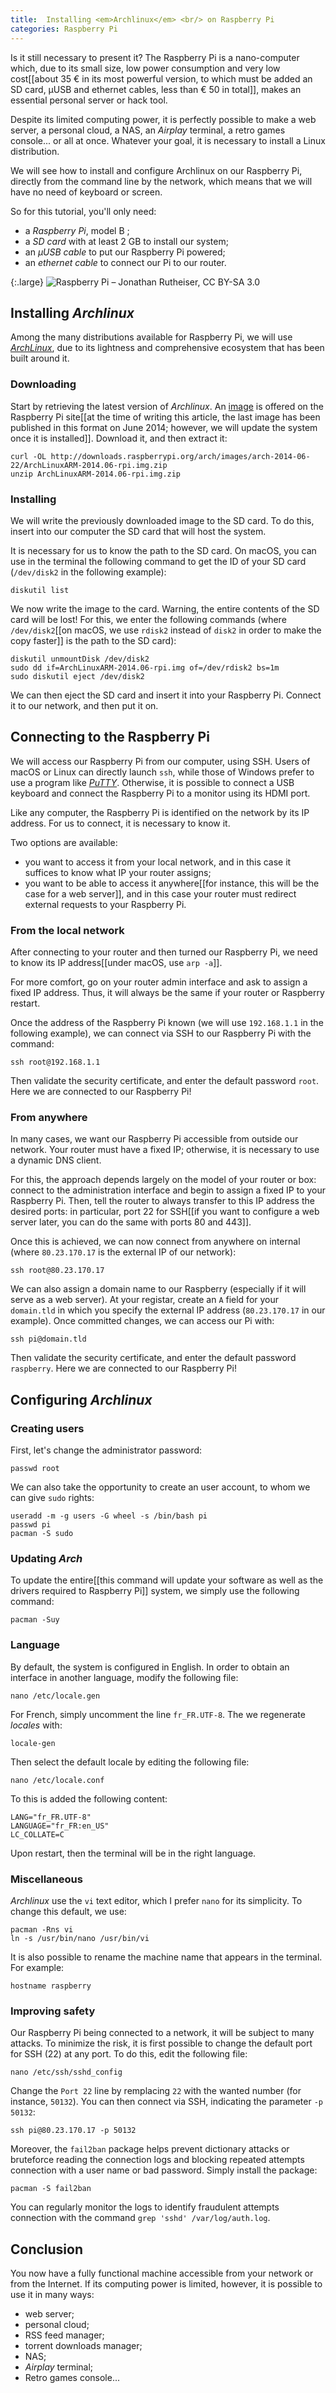 ```yaml
---
title:  Installing <em>Archlinux</em> <br/> on Raspberry Pi
categories: Raspberry Pi
---
```


Is it still necessary to present it? The Raspberry Pi is a nano-computer which, due to its small size, low power consumption and very low cost[[about 35 € in its most powerful version, to which must be added an SD card, μUSB  and ethernet cables, less than € 50 in total]], makes an essential personal server or hack tool.

Despite its limited computing power, it is perfectly possible to make a web server, a personal cloud, a NAS, an *Airplay* terminal, a retro games console... or all at once. Whatever your goal, it is necessary to install a Linux distribution.

We will see how to install and configure Archlinux on our Raspberry Pi, directly from the command line by the network, which means that we will have no need of keyboard or screen.

So for this tutorial, you'll only need:

* a _Raspberry Pi_, model B ;
* a _SD card_ with at least 2 GB to install our system;
* an _µUSB cable_ to put our Raspberry Pi powered;
* an _ethernet cable_ to connect our Pi to our router.

{:.large}
![Raspberry Pi – Jonathan Rutheiser, CC BY-SA 3.0](/assets/raspberry/raspberrypi.svg)

## Installing *Archlinux*
Among the many distributions available for Raspberry Pi, we will use *[ArchLinux](http://downloads.raspberrypi.org/arch/images/arch-2014-06-22/)*, due to its lightness and comprehensive ecosystem that has been built around it.

### Downloading

Start by retrieving the latest version of *Archlinux*. An [image](http://downloads.raspberrypi.org/arch/images/arch-2014-06-22/ArchLinuxARM-2014.06-rpi.img.zip) is offered on the Raspberry Pi site[[at the time of writing this article, the last image has been published in this format on June 2014; however, we will update the system once it is installed]]. Download it, and then extract it:

```none
curl -OL http://downloads.raspberrypi.org/arch/images/arch-2014-06-22/ArchLinuxARM-2014.06-rpi.img.zip
unzip ArchLinuxARM-2014.06-rpi.img.zip
```

### Installing
We will write the previously downloaded image to the SD card. To do this, insert into our computer the SD card that will host the system.

It is necessary for us to know the path to the SD card. On macOS, you can use in the terminal the following command to get the ID of your SD card (`/dev/disk2` in the following example):

```none
diskutil list
```

We now write the image to the card. Warning, the entire contents of the SD card will be lost! For this, we enter the following commands (where `/dev/disk2`[[on macOS, we use `rdisk2` instead of `disk2` in order to make the copy faster]] is the path to the SD card):

```none
diskutil unmountDisk /dev/disk2
sudo dd if=ArchLinuxARM-2014.06-rpi.img of=/dev/rdisk2 bs=1m
sudo diskutil eject /dev/disk2
```

We can then eject the SD card and insert it into your Raspberry Pi. Connect it to our network, and then put it on.

## Connecting to the Raspberry Pi
We will access our Raspberry Pi from our computer, using SSH. Users of macOS or Linux can directly launch `ssh`, while those of Windows prefer to use a program like [*PuTTY*](http://www.putty.org/). Otherwise, it is possible to connect a USB keyboard and connect the Raspberry Pi to a monitor using its HDMI port.

Like any computer, the Raspberry Pi is identified on the network by its IP address. For us to connect, it is necessary to know it.

Two options are available:

* you want to access it from your local network, and in this case it suffices to know what IP your router assigns;
* you want to be able to access it anywhere[[for instance, this will be the case for a web server]], and in this case your router must redirect external requests to your Raspberry Pi.

### From the local network
After connecting to your router and then turned our Raspberry Pi, we need to know its IP address[[under macOS, use `arp -a`]].

For more comfort, go on your router admin interface and ask to assign a fixed IP address. Thus, it will always be the same if your router or Raspberry restart.

Once the address of the Raspberry Pi known (we will use `192.168.1.1` in the following example), we can connect via SSH to our Raspberry Pi with the command:

```none
ssh root@192.168.1.1
```

Then validate the security certificate, and enter the default password `root`. Here we are connected to our Raspberry Pi!

### From anywhere
In many cases, we want our Raspberry Pi accessible from outside our network. Your router must have a fixed IP; otherwise, it is necessary to use a dynamic DNS client.

For this, the approach depends largely on the model of your router or box: connect to the administration interface and begin to assign a fixed IP to your Raspberry Pi. Then, tell the router to always transfer to this IP address the desired ports: in particular, port 22 for SSH[[if you want to configure a web server later, you can do the same with ports 80 and 443]].

Once this is achieved, we can now connect from anywhere on internal (where `80.23.170.17` is the external IP of our network):

```none
ssh root@80.23.170.17
```

We can also assign a domain name to our Raspberry (especially if it will serve as a web server). At your registar, create an `A` field for your `domain.tld` in which you specify the external IP address (`80.23.170.17` in our example). Once committed changes, we can access our Pi with:

```none
ssh pi@domain.tld
```

Then validate the security certificate, and enter the default password `raspberry`. Here we are connected to our Raspberry Pi!

## Configuring *Archlinux*

### Creating users

First, let's change the administrator password:

```none
passwd root
```

We can also take the opportunity to create an user account, to whom we can give `sudo` rights:

```none
useradd -m -g users -G wheel -s /bin/bash pi
passwd pi
pacman -S sudo
```

### Updating *Arch*

To update the entire[[this command will update your software as well as the drivers required to Raspberry Pi]] system, we simply use the following command:

```none
pacman -Suy
```

### Language

By default, the system is configured in English. In order to obtain an interface in another language, modify the following file:

```none
nano /etc/locale.gen
```

For French, simply uncomment the line `fr_FR.UTF-8`. The we regenerate *locales* with:

```none
locale-gen
```

Then select the default locale by editing the following file:

```none
nano /etc/locale.conf
```

To this is added the following content:

```
LANG="fr_FR.UTF-8"
LANGUAGE="fr_FR:en_US"
LC_COLLATE=C
```

Upon restart, then the terminal will be in the right language.

### Miscellaneous

*Archlinux* use the `vi` text editor, which I prefer `nano` for its simplicity. To change this default, we use:

```none
pacman -Rns vi
ln -s /usr/bin/nano /usr/bin/vi
```

It is also possible to rename the machine name that appears in the terminal. For example:

```none
hostname raspberry
```

### Improving safety
Our Raspberry Pi being connected to a network, it will be subject to many attacks. To minimize the risk, it is first possible to change the default port for SSH (22) at any port. To do this, edit the following file:

```none
nano /etc/ssh/sshd_config
```

Change the `Port 22` line by remplacing `22` with the wanted number (for instance, `50132`). You can then connect via SSH, indicating the parameter `-p 50132`:

```none
ssh pi@80.23.170.17 -p 50132
```

Moreover, the `fail2ban` package helps prevent dictionary attacks or bruteforce reading the connection logs and blocking repeated attempts connection with a user name or bad password. Simply install the package:

```none
pacman -S fail2ban
```

You can regularly monitor the logs to identify fraudulent attempts connection with the command `grep 'sshd' /var/log/auth.log`.

## Conclusion
You now have a fully functional machine accessible from your network or from the Internet. If its computing power is limited, however, it is possible to use it in many ways:

- web server;
- personal cloud;
- RSS feed manager;
- torrent downloads manager;
- NAS;
- *Airplay* terminal;
- Retro games console...

